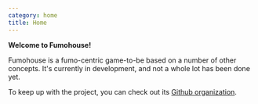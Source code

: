 ```yaml
---
category: home
title: Home
---
```


**Welcome to Fumohouse!**

Fumohouse is a fumo-centric game-to-be based on a number of other concepts.
It's currently in development, and not a whole lot has been done yet.

To keep up with the project, you can check out its [Github organization](https://github.com/Fumohouse).
